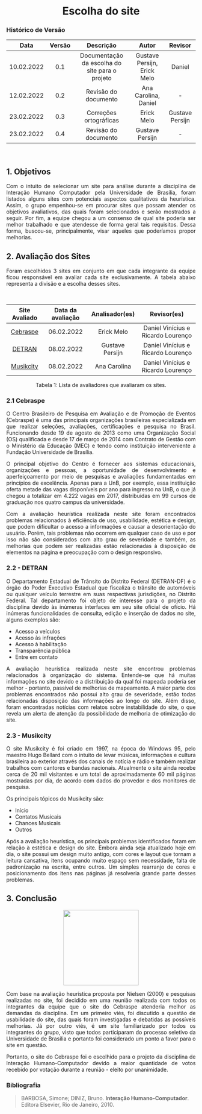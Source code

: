 # <center> Escolha do site

### Histórico de Versão

|    Data    | Versão |                   Descrição                    |            Autor            | Revisor |
| :--------: | :----: | :--------------------------------------------: | :-------------------------: | :-----: |
| 10.02.2022 |  0.1   | Documentação da escolha do site para o projeto | Gustave Persijn, Erick Melo | Daniel  |
| 12.02.2022 |  0.2   |              Revisão do documento              |    Ana Carolina, Daniel    |  -  |
| 23.02.2022 |  0.3   |             Correções ortográficas             |    Erick Melo    |    Gustave Persijn |
| 23.02.2022 |  0.4   |             Revisão do documento               |    Gustave Persijn    |    -     |

  </br>
 
## 1. Objetivos

<p style="text-align: justify;"> Com o intuito de selecionar um site para análise durante a disciplina de Interação Humano Computador pela Universidade de Brasília, foram listados alguns sites com potenciais aspectos qualitativos da heurística. Assim, o grupo empenhou-se em procurar sites que possam atender os objetivos avaliativos, das quais foram selecionados e serão mostrados a seguir. Por fim, a equipe chegou a um consenso de qual site poderia ser melhor trabalhado e que atendesse de forma geral tais requisitos. Dessa forma, buscou-se, principalmente, visar aqueles que poderíamos propor melhorias.
</p>

## 2. Avaliação dos Sites

<p style="text-align: justify;"> Foram escolhidos 3 sites em conjunto em que cada integrante da equipe ficou responsável em avaliar cada site exclusivamente. A tabela abaixo representa a divisão e a escolha desses sites.
</p>

</br>

<center>
 
| Site Avaliado      | Data da avaliação | Analisador(es) | Revisor(es) |         
|:----------:|:------:|:------:| :------: |
| [Cebraspe](https://www.cebraspe.org.br/)  | 06.02.2022 | Erick Melo | Daniel Vinícius e Ricardo Lourenço|
| [DETRAN](http://www.detran.df.gov.br/) | 08.02.2022 | Gustave Persijn | Daniel Vinícius e Ricardo Lourenço | 
| [Musikcity](https://musikcity.mus.br/)  | 08.02.2022 | Ana Carolina | Daniel Vinícius e Ricardo Lourenço |

</center>

<center> <figcaption>Tabela 1: Lista de avaliadores que avaliaram os sites.</figcaption> </center>

### 2.1 Cebraspe

<p style="text-align: justify;"> O Centro Brasileiro de Pesquisa em Avaliação e de Promoção de Eventos (Cebraspe) é uma das principais organizações brasileiras especializada em que realizar seleções, avaliações, certificações e pesquisa no Brasil. Funcionando desde 19 de agosto de 2013 como uma Organização Social (OS) qualificada e desde 17 de março de 2014 com Contrato de Gestão com o Ministério da Educação (MEC) e tendo como instituição interveniente a Fundação Universidade de Brasília. </p>

<p style="text-align: justify;"> O principal objetivo do Centro é fornecer aos sistemas educacionais, organizações e pessoas, a oportunidade de desenvolvimento e aperfeiçoamento por meio de pesquisas e avaliações fundamentadas em princípios de excelência. Apenas para a UnB, por exemplo, essa instituição oferta metade das vagas disponíveis por ano para ingresso na UnB, o que já chegou a totalizar em 4.222 vagas em 2017, distribuídas em 99 cursos de graduação nos quatro campus da universidade. </p>

<p style="text-align: justify;"> Com a avaliação heurística realizada neste site foram encontrados problemas relacionados à eficiência de uso, usabilidade, estética e design, que podem dificultar o acesso a informações e causar a desorientação do usuário. Porém, tais problemas não ocorrem em qualquer caso de uso e por isso não são considerados com alto grau de severidade e também, as melhorias que podem ser realizadas estão relacionadas à disposição de elementos na página e preocupação com o design responsivo. </p>

### 2.2 - DETRAN

<p style="text-align: justify;"> O Departamento Estadual de Trânsito do Distrito Federal (DETRAN-DF) é o órgão do Poder Executivo Estadual que fiscaliza o trânsito de automóveis ou qualquer veículo terrestre em suas respectivas jurisdições, no Distrito Federal. Tal departamento foi objeto de interesse para o projeto da disciplina devido às inúmeras interfaces em seu site oficial de ofício. Há inúmeras funcionalidades de consulta, edição e inserção de dados no site, alguns exemplos são: </p>

- Acesso a veículos
- Acesso às infrações
- Acesso à habilitação
- Transparência pública
- Entre em contato

<p style="text-align: justify;"> A avaliação heurística realizada neste site encontrou problemas relacionados à organização do sistema. Entende-se que há muitas informações no site devido e a distribuição da qual foi mapeada poderia ser melhor - portanto, passível de melhorias de mapeamento. A maior parte dos problemas encontrados não possui alto grau de severidade, estão todas relacionadas disposição das informações ao longo do site. Além disso, foram encontradas notícias com relatos sobre instabilidade do site, o que revela um alerta de atenção da possibilidade de melhoria de otimização do site. </p>

### 2.3 - Musikcity

<p style="text-align: justify;"> O site Musikcity é foi criado em 1997, na época do Windows 95, pelo maestro Hugo Bellard com o intuito de levar músicas, informações e cultura brasileira ao exterior através dos canais de notícia e rádio e também realizar trabalhos com cantores e bandas nacionais. Atualmente o site ainda recebe cerca de 20 mil visitantes e um total de aproximadamente 60 mil páginas mostradas por dia, de acordo com dados do provedor e dos monitores de pesquisa.
</p>

<p style="text-align: justify;">Os principais tópicos do Musikcity são: </p>

- Início
- Contatos Musicais
- Chances Musicais
- Outros

<p style="text-align: justify;"> Após a avaliação heurística, os principais problemas identificados foram em relação à estética e design do site. Embora ainda seja atualizado hoje em dia, o site possui um design muito antigo, com cores e layout que tornam a leitura cansativa, itens ocupando muito espaço sem necessidade, falta de padronização na escrita, entre outros. Um simples rearranjo de cores e posicionamento dos itens nas páginas já resolveria grande parte desses problemas. </p>

## 3. Conclusão

 <p align="center">
  <img width="200" src="https://user-images.githubusercontent.com/49570180/152347553-5572f49d-7442-4694-a847-179c1c14719e.png">
</p>

<p style="text-align: justify;"> Com base na avaliação heurística proposta por Nielsen (2000) e pesquisas realizadas no site, foi decidido em uma reunião realizada com todos os integrantes da equipe que o site do Cebraspe atenderia melhor as demandas da disciplina. Em um primeiro viés, foi discutido a questão de usabilidade do site, das quais foram investigadas e debatidas as possíveis melhorias. Já por outro viés, é um site familiarizado por todos os integrantes do grupo, visto que todos participaram do processo seletivo da Universidade de Brasília e portanto foi considerado um ponto a favor para o site em questão. </p>
<p style="text-align: justify;"> Portanto, o site do Cebraspe foi o escolhido para o projeto da disciplina de Interação Humano-Computador devido a maior quantidade de votos recebido por votação durante a reunião - eleito por unanimidade.
</p>

### Bibliografia

> BARBOSA, Simone; DINIZ, Bruno. **Interação Humano-Computador**. Editora Elsevier, Rio de Janeiro, 2010.
